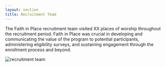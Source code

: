```yaml
---
layout: section
title: Recruitment Team
---
```

<p>The Faith in Place recruitment team visited XX places of worship throughout the recruitment period. Faith in Place was crucial in developing and communicating the value of the program to potential participants, administering eligibility surveys, and sustaining engagement through the enrollment process and beyond. </p>

<img src="http://placehold.it/1200x550" alt="recruitment team" class="img-responsive">